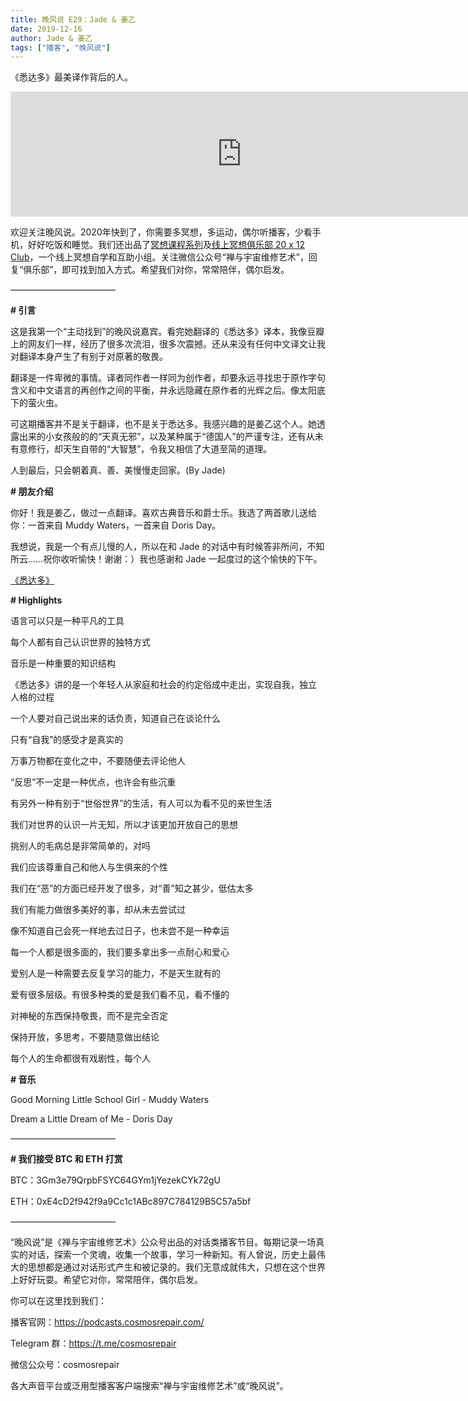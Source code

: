 ```yaml
---
title: 晚风说 E29：Jade & 姜乙
date: 2019-12-16
author: Jade & 姜乙
tags: ["播客", "晚风说"]
---
```


《悉达多》最美译作背后的人。

<!--more-->

<iframe src="https://fireside.fm/player/v2/trfV16OE+rZ3TG00J?theme=light" width="740" height="200" frameborder="0" scrolling="no"></iframe>

欢迎关注晚风说。2020年快到了，你需要多冥想，多运动，偶尔听播客，少看手机，好好吃饭和睡觉。我们还出品了[冥想课程系列](http://mp.weixin.qq.com/s?__biz=MzA5Nzk4MDMxMg==&mid=2247484680&idx=1&sn=2a5b8f1e1f1c1e6820adf5cc95d997fe&chksm=9099dfffa7ee56e9408aa248731e3e3e502c984ca1e577decc28d66d458f2e93a600dc6d6b40&scene=21#wechat_redirect)及[线上冥想俱乐部 20 x 12 Club](http://mp.weixin.qq.com/s?__biz=MzA5Nzk4MDMxMg==&mid=2247484834&idx=1&sn=ebd2c537b12e63baef2e9eaac505c26b&chksm=9099df55a7ee5643ab84485931d52082bbb2a6ee7078bdd536faf2cbbcb7bb22783aeaf13d4b&scene=21#wechat_redirect)，一个线上冥想自学和互助小组。关注微信公众号“禅与宇宙维修艺术”，回复“俱乐部”，即可找到加入方式。希望我们对你，常常陪伴，偶尔启发。

————————————

**# 引言**

这是我第一个“主动找到”的晚风说嘉宾。看完她翻译的《悉达多》译本，我像豆瓣上的网友们一样，经历了很多次流泪，很多次震撼。还从来没有任何中文译文让我对翻译本身产生了有别于对原著的敬畏。

翻译是一件卑微的事情。译者同作者一样同为创作者，却要永远寻找忠于原作字句含义和中文语言的再创作之间的平衡，并永远隐藏在原作者的光辉之后。像太阳底下的萤火虫。

可这期播客并不是关于翻译，也不是关于悉达多。我感兴趣的是姜乙这个人。她透露出来的小女孩般的的“天真无邪”，以及某种属于“德国人”的严谨专注，还有从未有意修行，却天生自带的“大智慧”，令我又相信了大道至简的道理。

人到最后，只会朝着真、善、美慢慢走回家。(By Jade)

**# 朋友介绍**

你好！我是姜乙，做过一点翻译。喜欢古典音乐和爵士乐。我选了两首歌儿送给你：一首来自 Muddy Waters，一首来自 Doris Day。

我想说，我是一个有点儿慢的人，所以在和 Jade 的对话中有时候答非所问，不知所云……祝你收听愉快！谢谢：）我也感谢和 Jade 一起度过的这个愉快的下午。

[《悉达多》](https://book.douban.com/subject/26980487/)

**# Highlights**

语言可以只是一种平凡的工具

每个人都有自己认识世界的独特方式

音乐是一种重要的知识结构

《悉达多》讲的是一个年轻人从家庭和社会的约定俗成中走出，实现自我，独立
人格的过程

一个人要对自己说出来的话负责，知道自己在谈论什么

只有“自我”的感受才是真实的

万事万物都在变化之中，不要随便去评论他人

“反思”不一定是一种优点，也许会有些沉重

有另外一种有别于“世俗世界”的生活，有人可以为看不见的来世生活

我们对世界的认识一片无知，所以才该更加开放自己的思想

挑别人的毛病总是非常简单的，对吗

我们应该尊重自己和他人与生俱来的个性

我们在“恶”的方面已经开发了很多，对“善”知之甚少，低估太多

我们有能力做很多美好的事，却从未去尝试过

像不知道自己会死一样地去过日子，也未尝不是一种幸运

每一个人都是很多面的，我们要多拿出多一点耐心和爱心

爱别人是一种需要去反复学习的能力，不是天生就有的

爱有很多层级。有很多种类的爱是我们看不见，看不懂的

对神秘的东西保持敬畏，而不是完全否定

保持开放，多思考，不要随意做出结论

每个人的生命都很有戏剧性，每个人

**# 音乐**

Good Morning Little School Girl - Muddy Waters

Dream a Little Dream of Me - Doris Day

————————————

**# 我们接受 BTC 和 ETH 打赏**

BTC：3Gm3e79QrpbFSYC64GYm1jYezekCYk72gU

ETH：0xE4cD2f942f9a9Cc1c1ABc897C784129B5C57a5bf

————————————

“晚风说”是《禅与宇宙维修艺术》公众号出品的对话类播客节目。每期记录一场真实的对话，探索一个灵魂，收集一个故事，学习一种新知。有人曾说，历史上最伟大的思想都是通过对话形式产生和被记录的。我们无意成就伟大，只想在这个世界上好好玩耍。希望它对你，常常陪伴，偶尔启发。

你可以在这里找到我们：

播客官网：https://podcasts.cosmosrepair.com/

Telegram 群：https://t.me/cosmosrepair

微信公众号：cosmosrepair

各大声音平台或泛用型播客客户端搜索“禅与宇宙维修艺术”或“晚风说”。